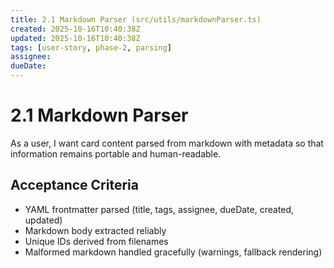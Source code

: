 ```yaml
---
title: 2.1 Markdown Parser (src/utils/markdownParser.ts)
created: 2025-10-16T10:40:38Z
updated: 2025-10-16T10:40:38Z
tags: [user-story, phase-2, parsing]
assignee:
dueDate:
---
```


# 2.1 Markdown Parser

As a user, I want card content parsed from markdown with metadata so that information remains portable and human-readable.

## Acceptance Criteria

- YAML frontmatter parsed (title, tags, assignee, dueDate, created, updated)
- Markdown body extracted reliably
- Unique IDs derived from filenames
- Malformed markdown handled gracefully (warnings, fallback rendering)

